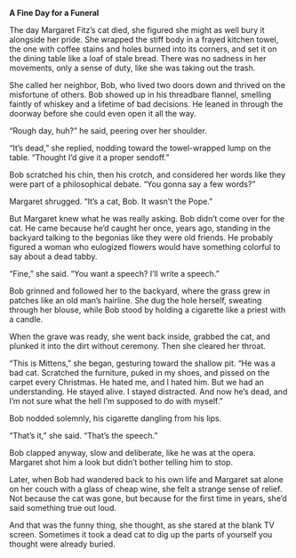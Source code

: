 **A Fine Day for a Funeral**  

The day Margaret Fitz’s cat died, she figured she might as well bury it alongside her pride. She wrapped the stiff body in a frayed kitchen towel, the one with coffee stains and holes burned into its corners, and set it on the dining table like a loaf of stale bread. There was no sadness in her movements, only a sense of duty, like she was taking out the trash.  

She called her neighbor, Bob, who lived two doors down and thrived on the misfortune of others. Bob showed up in his threadbare flannel, smelling faintly of whiskey and a lifetime of bad decisions. He leaned in through the doorway before she could even open it all the way.  

“Rough day, huh?” he said, peering over her shoulder.  

“It’s dead,” she replied, nodding toward the towel-wrapped lump on the table. “Thought I’d give it a proper sendoff.”  

Bob scratched his chin, then his crotch, and considered her words like they were part of a philosophical debate. “You gonna say a few words?”  

Margaret shrugged. “It’s a cat, Bob. It wasn’t the Pope.”  

But Margaret knew what he was really asking. Bob didn’t come over for the cat. He came because he’d caught her once, years ago, standing in the backyard talking to the begonias like they were old friends. He probably figured a woman who eulogized flowers would have something colorful to say about a dead tabby.  

“Fine,” she said. “You want a speech? I’ll write a speech.”  

Bob grinned and followed her to the backyard, where the grass grew in patches like an old man’s hairline. She dug the hole herself, sweating through her blouse, while Bob stood by holding a cigarette like a priest with a candle.  

When the grave was ready, she went back inside, grabbed the cat, and plunked it into the dirt without ceremony. Then she cleared her throat.  

“This is Mittens,” she began, gesturing toward the shallow pit. “He was a bad cat. Scratched the furniture, puked in my shoes, and pissed on the carpet every Christmas. He hated me, and I hated him. But we had an understanding. He stayed alive. I stayed distracted. And now he’s dead, and I’m not sure what the hell I’m supposed to do with myself.”  

Bob nodded solemnly, his cigarette dangling from his lips.  

“That’s it,” she said. “That’s the speech.”  

Bob clapped anyway, slow and deliberate, like he was at the opera. Margaret shot him a look but didn’t bother telling him to stop.  

Later, when Bob had wandered back to his own life and Margaret sat alone on her couch with a glass of cheap wine, she felt a strange sense of relief. Not because the cat was gone, but because for the first time in years, she’d said something true out loud.  

And that was the funny thing, she thought, as she stared at the blank TV screen. Sometimes it took a dead cat to dig up the parts of yourself you thought were already buried.  
